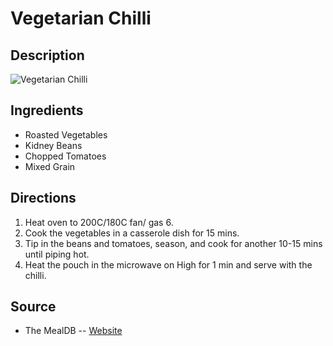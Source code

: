 # Vegetarian Chilli

## Description
![Vegetarian Chilli](https://www.themealdb.com/images/media/meals/wqurxy1511453156.jpg "Vegetarian Chilli")

## Ingredients
- Roasted Vegetables
- Kidney Beans
- Chopped Tomatoes
- Mixed Grain

## Directions
1. Heat oven to 200C/180C fan/ gas 6.
2. Cook the vegetables in a casserole dish for 15 mins.
3. Tip in the beans and tomatoes, season, and cook for another 10-15 mins until piping hot.
4. Heat the pouch in the microwave on High for 1 min and serve with the chilli.

## Source

- The MealDB -- [Website](https://themealdb.com/)

